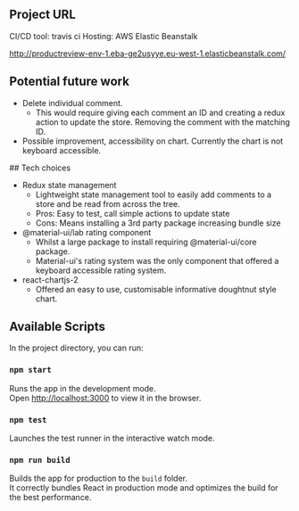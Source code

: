 ## Project URL

CI/CD tool: travis ci
Hosting: AWS Elastic Beanstalk

http://productreview-env-1.eba-ge2usyye.eu-west-1.elasticbeanstalk.com/

## Potential future work

- Delete individual comment.
  - This would require giving each comment an ID and creating a redux action to update the store. Removing the comment with the matching ID.
- Possible improvement, accessibility on chart. Currently the chart is not keyboard accessible.

## Tech choices

- Redux state management
  - Lightweight state management tool to easily add comments to a store and be read from across the tree.
  - Pros: Easy to test, call simple actions to update state
  - Cons: Means installing a 3rd party package increasing bundle size
- @material-ui/lab rating component
  - Whilst a large package to install requiring @material-ui/core package.
  - Material-ui's rating system was the only component that offered a keyboard accessible rating system.
- react-chartjs-2
  - Offered an easy to use, customisable informative doughtnut style chart.

## Available Scripts

In the project directory, you can run:

### `npm start`

Runs the app in the development mode.<br />
Open [http://localhost:3000](http://localhost:3000) to view it in the browser.

### `npm test`

Launches the test runner in the interactive watch mode.<br />

### `npm run build`

Builds the app for production to the `build` folder.<br />
It correctly bundles React in production mode and optimizes the build for the best performance.
